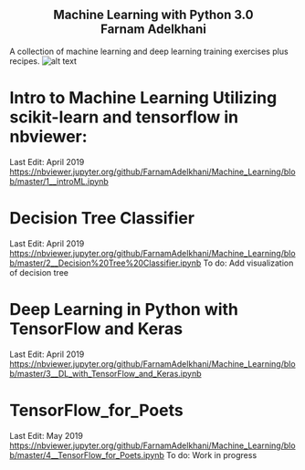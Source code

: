 <h2 align="center">Machine Learning with Python 3.0<br>
Farnam Adelkhani</h2>

A collection of machine learning and deep learning training exercises plus recipes.
![alt text](https://i.imgur.com/lHG8nN5.png)

# Intro to Machine Learning Utilizing scikit-learn and tensorflow in nbviewer:
Last Edit: April 2019
https://nbviewer.jupyter.org/github/FarnamAdelkhani/Machine_Learning/blob/master/1__introML.ipynb

# Decision Tree Classifier
Last Edit: April 2019
https://nbviewer.jupyter.org/github/FarnamAdelkhani/Machine_Learning/blob/master/2__Decision%20Tree%20Classifier.ipynb
To do: Add visualization of decision tree

# Deep Learning in Python with TensorFlow and Keras
Last Edit: April 2019
https://nbviewer.jupyter.org/github/FarnamAdelkhani/Machine_Learning/blob/master/3__DL_with_TensorFlow_and_Keras.ipynb

# TensorFlow_for_Poets
Last Edit: May 2019
https://nbviewer.jupyter.org/github/FarnamAdelkhani/Machine_Learning/blob/master/4__TensorFlow_for_Poets.ipynb
To do: Work in progress
